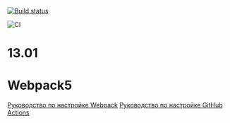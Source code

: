 [![Build status](https://ci.appveyor.com/api/projects/status/iieejwwm6815evtm?svg=true)](https://ci.appveyor.com/project/Al101010/13-01)


![CI](https://github.com/Al101010/13.01/actions/workflows/web.yml/badge.svg)



# 13.01


# Webpack5

[Руководство по настройке Webpack](https://webpack.js.org/guides/)
[Руководство по настройке GitHub Actions](https://docs.github.com/en/actions/quickstart)
